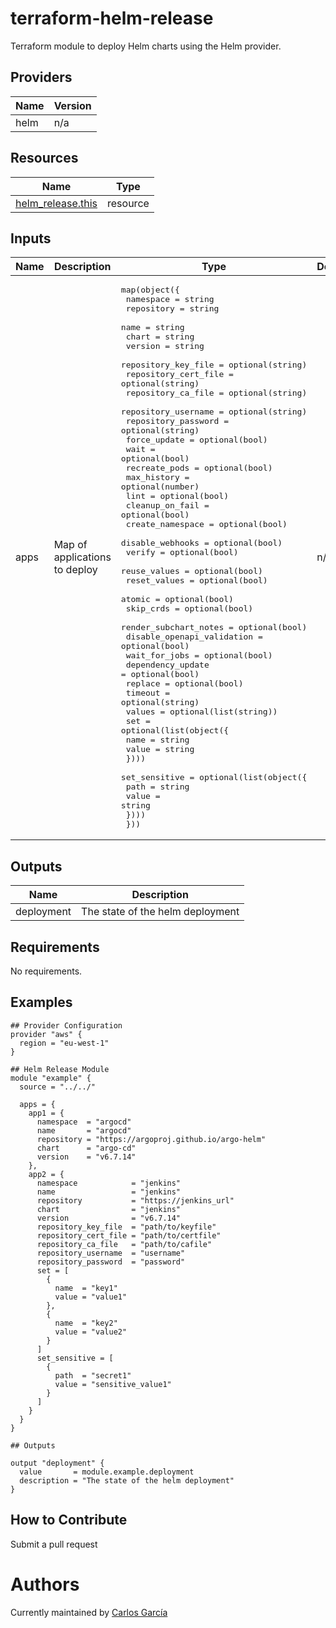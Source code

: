 # terraform-helm-release

Terraform module to deploy Helm charts using the Helm provider.

[//]: # (BEGIN_TF_DOCS)

## Providers

| Name | Version |
|------|---------|
| helm | n/a |

## Resources

| Name | Type |
|------|------|
| [helm_release.this](https://registry.terraform.io/providers/hashicorp/helm/latest/docs/resources/release) | resource |

## Inputs

| Name | Description | Type | Default | Required |
|------|-------------|------|---------|:--------:|
| apps | Map of applications to deploy | <pre>map(object({<br>    namespace                  = string<br>    repository                 = string<br>    name                       = string<br>    chart                      = string<br>    version                    = string<br>    repository_key_file        = optional(string)<br>    repository_cert_file       = optional(string)<br>    repository_ca_file         = optional(string)<br>    repository_username        = optional(string)<br>    repository_password        = optional(string)<br>    force_update               = optional(bool)<br>    wait                       = optional(bool)<br>    recreate_pods              = optional(bool)<br>    max_history                = optional(number)<br>    lint                       = optional(bool)<br>    cleanup_on_fail            = optional(bool)<br>    create_namespace           = optional(bool)<br>    disable_webhooks           = optional(bool)<br>    verify                     = optional(bool)<br>    reuse_values               = optional(bool)<br>    reset_values               = optional(bool)<br>    atomic                     = optional(bool)<br>    skip_crds                  = optional(bool)<br>    render_subchart_notes      = optional(bool)<br>    disable_openapi_validation = optional(bool)<br>    wait_for_jobs              = optional(bool)<br>    dependency_update          = optional(bool)<br>    replace                    = optional(bool)<br>    timeout                    = optional(string)<br>    values                     = optional(list(string))<br>    set = optional(list(object({<br>      name  = string<br>      value = string<br>    })))<br>    set_sensitive = optional(list(object({<br>      path  = string<br>      value = string<br>    })))<br>  }))</pre> | n/a | yes |

## Outputs

| Name | Description |
|------|-------------|
| deployment | The state of the helm deployment |

## Requirements

No requirements.

## Examples

```hcl
## Provider Configuration
provider "aws" {
  region = "eu-west-1"
}

## Helm Release Module
module "example" {
  source = "../../"

  apps = {
    app1 = {
      namespace  = "argocd"
      name       = "argocd"
      repository = "https://argoproj.github.io/argo-helm"
      chart      = "argo-cd"
      version    = "v6.7.14"
    },
    app2 = {
      namespace            = "jenkins"
      name                 = "jenkins"
      repository           = "https://jenkins_url"
      chart                = "jenkins"
      version              = "v6.7.14"
      repository_key_file  = "path/to/keyfile"
      repository_cert_file = "path/to/certfile"
      repository_ca_file   = "path/to/cafile"
      repository_username  = "username"
      repository_password  = "password"
      set = [
        {
          name  = "key1"
          value = "value1"
        },
        {
          name  = "key2"
          value = "value2"
        }
      ]
      set_sensitive = [
        {
          path  = "secret1"
          value = "sensitive_value1"
        }
      ]
    }
  }
}

## Outputs

output "deployment" {
  value       = module.example.deployment
  description = "The state of the helm deployment"
}
```

[//]: # (END_TF_DOCS)

## How to Contribute

Submit a pull request

# Authors

Currently maintained by [Carlos García](https://github.com/cgarcia-l)